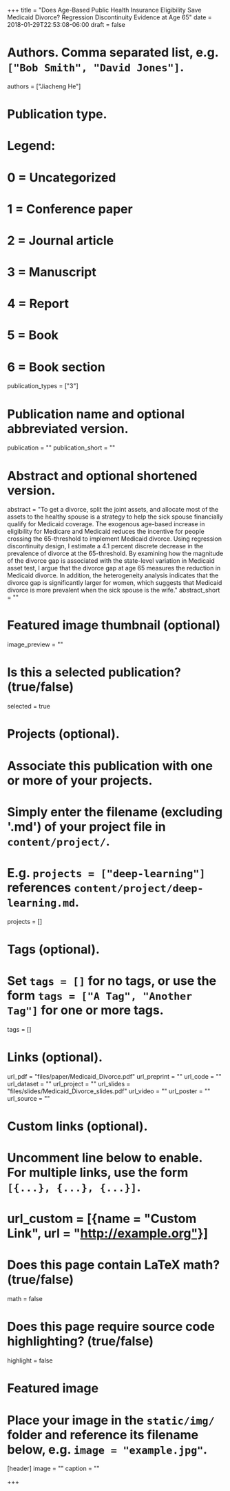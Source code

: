 +++
title = "Does Age-Based Public Health Insurance Eligibility Save Medicaid Divorce? Regression Discontinuity Evidence at Age 65"
date = 2018-01-29T22:53:08-06:00
draft = false

# Authors. Comma separated list, e.g. `["Bob Smith", "David Jones"]`.
authors = ["Jiacheng He"]

# Publication type.
# Legend:
# 0 = Uncategorized
# 1 = Conference paper
# 2 = Journal article
# 3 = Manuscript
# 4 = Report
# 5 = Book
# 6 = Book section
publication_types = ["3"]

# Publication name and optional abbreviated version.
publication = ""
publication_short = ""

# Abstract and optional shortened version.
abstract = "To get a divorce, split the joint assets, and allocate most of the assets to the healthy spouse is a strategy to help the sick spouse financially qualify for Medicaid coverage. The exogenous age-based increase in eligibility for Medicare and Medicaid reduces the incentive for people crossing the 65-threshold to implement Medicaid divorce. Using regression discontinuity design, I estimate a 4.1 percent discrete decrease in the prevalence of divorce at the 65-threshold. By examining how the magnitude of the divorce gap is associated with the state-level variation in Medicaid asset test, I argue that the divorce gap at age 65 measures the reduction in Medicaid divorce. In addition, the heterogeneity analysis indicates that the divorce gap is significantly larger for women, which suggests that Medicaid divorce is more prevalent when the sick spouse is the wife."
abstract_short = ""

# Featured image thumbnail (optional)
image_preview = ""

# Is this a selected publication? (true/false)
selected = true

# Projects (optional).
#   Associate this publication with one or more of your projects.
#   Simply enter the filename (excluding '.md') of your project file in `content/project/`.
#   E.g. `projects = ["deep-learning"]` references `content/project/deep-learning.md`.
projects = []

# Tags (optional).
#   Set `tags = []` for no tags, or use the form `tags = ["A Tag", "Another Tag"]` for one or more tags.
tags = []

# Links (optional).
url_pdf = "files/paper/Medicaid_Divorce.pdf"
url_preprint = ""
url_code = ""
url_dataset = ""
url_project = ""
url_slides = "files/slides/Medicaid_Divorce_slides.pdf"
url_video = ""
url_poster = ""
url_source = ""

# Custom links (optional).
#   Uncomment line below to enable. For multiple links, use the form `[{...}, {...}, {...}]`.
# url_custom = [{name = "Custom Link", url = "http://example.org"}]

# Does this page contain LaTeX math? (true/false)
math = false

# Does this page require source code highlighting? (true/false)
highlight = false

# Featured image
# Place your image in the `static/img/` folder and reference its filename below, e.g. `image = "example.jpg"`.
[header]
image = ""
caption = ""

+++
